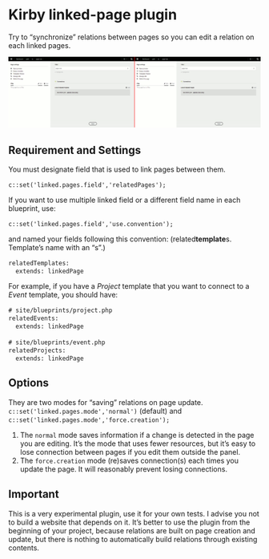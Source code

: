 # Kirby linked-page plugin

Try to “synchronize” relations between pages so you can edit a relation on each linked pages.

![Animation showing relations](example.gif)

## Requirement and Settings

You must designate field that is used to link pages between them.
```
c::set('linked.pages.field','relatedPages');
```

If you want to use multiple linked field or a different field name in each blueprint, use:
```
c::set('linked.pages.field','use.convention');
```
and named your fields following this convention:
(related**template**s. Template’s name with an “s”.)
```
relatedTemplates:
  extends: linkedPage
```
For example, if you have a *Project* template that you want to connect to a *Event* template, you should have:
```
# site/blueprints/project.php
relatedEvents:
  extends: linkedPage

# site/blueprints/event.php
relatedProjects:
  extends: linkedPage
```

## Options

They are two modes for “saving” relations on page update.
`c::set('linked.pages.mode','normal')` (default) and `c::set('linked.pages.mode','force.creation');`

1. The `normal` mode saves information if a change is detected in the page you are editing.
It’s the mode that uses fewer resources, but it’s easy to lose connection between pages if you edit them outside the panel.
2. The `force.creation` mode (re)saves connection(s) each times you update the page. It will reasonably prevent losing connections.

## Important

This is a very experimental plugin, use it for your own tests. I advise you not to build a website that depends on it.
It’s better to use the plugin from the beginning of your project, because relations are built on page creation and update, but there is nothing to automatically build relations through existing contents.
